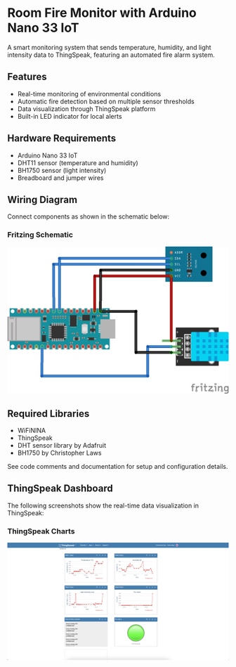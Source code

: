 # Room Fire Monitor with Arduino Nano 33 IoT

A smart monitoring system that sends temperature, humidity, and light intensity data to ThingSpeak, featuring an automated fire alarm system.

## Features

- Real-time monitoring of environmental conditions
- Automatic fire detection based on multiple sensor thresholds
- Data visualization through ThingSpeak platform
- Built-in LED indicator for local alerts

## Hardware Requirements

- Arduino Nano 33 IoT
- DHT11 sensor (temperature and humidity)
- BH1750 sensor (light intensity)
- Breadboard and jumper wires

## Wiring Diagram

Connect components as shown in the schematic below:

### Fritzing Schematic

![Fritzing Wiring Diagram](images/fritzing_diagram.jpg)

## Required Libraries

- WiFiNINA
- ThingSpeak
- DHT sensor library by Adafruit
- BH1750 by Christopher Laws

See code comments and documentation for setup and configuration details.

## ThingSpeak Dashboard

The following screenshots show the real-time data visualization in ThingSpeak:

### ThingSpeak Charts

![ThingSpeak Charts](images/thingspeak.jpg)
